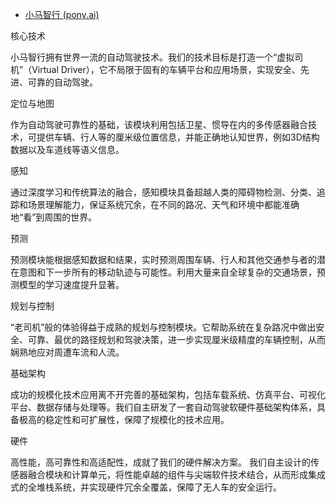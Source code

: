 - [小马智行 (pony.ai)](https://pony.ai/tech?lang=zh)

核心技术

小马智行拥有世界一流的自动驾驶技术。我们的技术目标是打造一个“虚拟司机”（Virtual Driver），它不局限于固有的车辆平台和应用场景，实现安全、先进、可靠的自动驾驶。

定位与地图

作为自动驾驶可靠性的基础，该模块利用包括卫星、惯导在内的多传感器融合技术，可提供车辆、行人等的厘米级位置信息，并能正确地认知世界，例如3D结构数据以及车道线等语义信息。

感知

通过深度学习和传统算法的融合，感知模块具备超越人类的障碍物检测、分类、追踪和场景理解能力，保证系统冗余，在不同的路况、天气和环境中都能准确地“看”到周围的世界。

预测

预测模块能根据感知数据和结果，实时预测周围车辆、行人和其他交通参与者的潜在意图和下一步所有的移动轨迹与可能性。利用大量来自全球复杂的交通场景，预测模型的学习速度提升显著。

规划与控制

“老司机”般的体验得益于成熟的规划与控制模块。它帮助系统在复杂路况中做出安全、可靠、最优的路径规划和驾驶决策，进一步实现厘米级精度的车辆控制，从而娴熟地应对周遭车流和人流。

基础架构

成功的规模化技术应用离不开完善的基础架构，包括车载系统、仿真平台、可视化平台、数据存储与处理等。我们自主研发了一套自动驾驶软硬件基础架构体系，具备极高的稳定性和可扩展性，保障了规模化的技术应用。

硬件

高性能，高可靠性和高适配性，成就了我们的硬件解决方案。 我们自主设计的传感器融合模块和计算单元，将性能卓越的组件与尖端软件技术结合，从而形成集成式的全堆栈系统，并实现硬件冗余全覆盖，保障了无人车的安全运行。